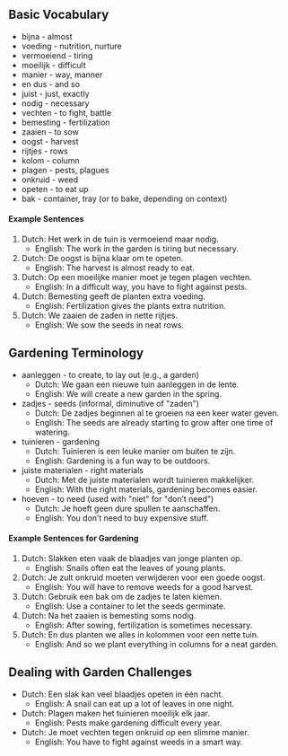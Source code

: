 ## Basic Vocabulary
- bijna - almost
- voeding - nutrition, nurture
- vermoeiend - tiring
- moeilijk - difficult
- manier - way, manner
- en dus - and so
- juist - just, exactly
- nodig - necessary
- vechten - to fight, battle
- bemesting - fertilization
- zaaien - to sow
- oogst - harvest
- rijtjes - rows
- kolom - column
- plagen - pests, plagues
- onkruid - weed
- opeten - to eat up
- bak - container, tray (or to bake, depending on context)
#### Example Sentences
1. Dutch: Het werk in de tuin is vermoeiend maar nodig.  
	- English: The work in the garden is tiring but necessary.
2. Dutch: De oogst is bijna klaar om te opeten.  
	- English: The harvest is almost ready to eat.
3. Dutch: Op een moeilijke manier moet je tegen plagen vechten.  
    - English: In a difficult way, you have to fight against pests.
4. Dutch: Bemesting geeft de planten extra voeding.  
    - English: Fertilization gives the plants extra nutrition.
5. Dutch: We zaaien de zaden in nette rijtjes.  
    - English: We sow the seeds in neat rows.

## Gardening Terminology
- aanleggen - to create, to lay out (e.g., a garden)  
    - Dutch: We gaan een nieuwe tuin aanleggen in de lente.  
    - English: We will create a new garden in the spring.
- zadjes - seeds (informal, diminutive of "zaden")  
    - Dutch: De zadjes beginnen al te groeien na een keer water geven.  
    - English: The seeds are already starting to grow after one time of watering.
- tuinieren - gardening  
    - Dutch: Tuinieren is een leuke manier om buiten te zijn.  
    - English: Gardening is a fun way to be outdoors.
- juiste materialen - right materials  
    - Dutch: Met de juiste materialen wordt tuinieren makkelijker.  
    - English: With the right materials, gardening becomes easier.
- hoeven - to need (used with "niet" for "don’t need")
    - Dutch: Je hoeft geen dure spullen te aanschaffen.  
    - English: You don’t need to buy expensive stuff.
#### Example Sentences for Gardening
1. Dutch: Slakken eten vaak de blaadjes van jonge planten op.  
    - English: Snails often eat the leaves of young plants.
2. Dutch: Je zult onkruid moeten verwijderen voor een goede oogst.  
    - English: You will have to remove weeds for a good harvest.
3. Dutch: Gebruik een bak om de zadjes te laten kiemen.  
    - English: Use a container to let the seeds germinate.
4. Dutch: Na het zaaien is bemesting soms nodig.  
    - English: After sowing, fertilization is sometimes necessary.
5. Dutch: En dus planten we alles in kolommen voor een nette tuin.  
    - English: And so we plant everything in columns for a neat garden.

## Dealing with Garden Challenges
- Dutch: Een slak kan veel blaadjes opeten in één nacht.  
	- English: A snail can eat up a lot of leaves in one night.
- Dutch: Plagen maken het tuinieren moeilijk elk jaar.  
    - English: Pests make gardening difficult every year.
- Dutch: Je moet vechten tegen onkruid op een slimme manier.  
    - English: You have to fight against weeds in a smart way.